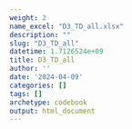 ```yaml
---
weight: 2
name_excel: "D3_TD_all.xlsx"
description: ""
slug: "D3_TD_all"
datetime: 1.7126524e+09
title: D3_TD_all
author: ''
date: '2024-04-09'
categories: []
tags: []
archetype: codebook
output: html_document
---
```


<div class="tabcontent"></div>
